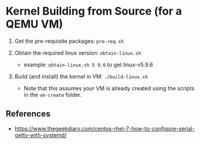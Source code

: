 # Kernel Building from Source (for a QEMU VM)

1. Get the pre-requisite packages: `pre-req.sh`

2. Obtain the required linux version: `obtain-linux.sh`
    - example: `obtain-linux.sh 5 9.6` to get linux-v5.9.6

3. Build (and install) the kernel in VM: `./build-linux.sh`
    - Note that this assumes your VM is already created using the scripts
    in the `vm-create` folder.

## References 

- https://www.thegeekdiary.com/centos-rhel-7-how-to-configure-serial-getty-with-systemd/ 
